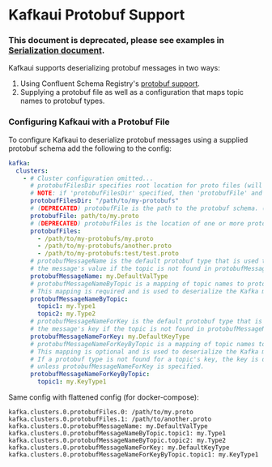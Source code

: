 # Kafkaui Protobuf Support

### This document is deprecated, please see examples in [Serialization document](Serialization.md).

Kafkaui supports deserializing protobuf messages in two ways:

1. Using Confluent Schema Registry's [protobuf support](https://docs.confluent.io/platform/current/schema-registry/serdes-develop/serdes-protobuf.html).
2. Supplying a protobuf file as well as a configuration that maps topic names to protobuf types.

### Configuring Kafkaui with a Protobuf File

To configure Kafkaui to deserialize protobuf messages using a supplied protobuf schema add the following to the config:

```yaml
kafka:
  clusters:
    - # Cluster configuration omitted...
      # protobufFilesDir specifies root location for proto files (will be scanned recursively)
      # NOTE: if 'protobufFilesDir' specified, then 'protobufFile' and 'protobufFiles' settings will be ignored
      protobufFilesDir: "/path/to/my-protobufs"
      # (DEPRECATED) protobufFile is the path to the protobuf schema. (deprecated: please use "protobufFiles")
      protobufFile: path/to/my.proto
      # (DEPRECATED) protobufFiles is the location of one or more protobuf schemas
      protobufFiles:
        - /path/to/my-protobufs/my.proto
        - /path/to/my-protobufs/another.proto
        - /path/to/my-protobufs:test/test.proto
      # protobufMessageName is the default protobuf type that is used to deserialize
      # the message's value if the topic is not found in protobufMessageNameByTopic.    
      protobufMessageName: my.DefaultValType
      # protobufMessageNameByTopic is a mapping of topic names to protobuf types.
      # This mapping is required and is used to deserialize the Kafka message's value.
      protobufMessageNameByTopic:
        topic1: my.Type1
        topic2: my.Type2
      # protobufMessageNameForKey is the default protobuf type that is used to deserialize
      # the message's key if the topic is not found in protobufMessageNameForKeyByTopic.
      protobufMessageNameForKey: my.DefaultKeyType
      # protobufMessageNameForKeyByTopic is a mapping of topic names to protobuf types.
      # This mapping is optional and is used to deserialize the Kafka message's key.
      # If a protobuf type is not found for a topic's key, the key is deserialized as a string,
      # unless protobufMessageNameForKey is specified.
      protobufMessageNameForKeyByTopic:
        topic1: my.KeyType1
```

Same config with flattened config (for docker-compose):

```text
kafka.clusters.0.protobufFiles.0: /path/to/my.proto
kafka.clusters.0.protobufFiles.1: /path/to/another.proto
kafka.clusters.0.protobufMessageName: my.DefaultValType
kafka.clusters.0.protobufMessageNameByTopic.topic1: my.Type1
kafka.clusters.0.protobufMessageNameByTopic.topic2: my.Type2
kafka.clusters.0.protobufMessageNameForKey: my.DefaultKeyType
kafka.clusters.0.protobufMessageNameForKeyByTopic.topic1: my.KeyType1
```